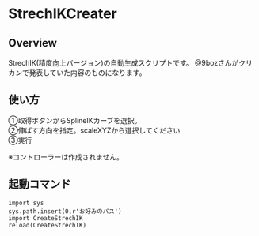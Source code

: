 StrechIKCreater
====

## Overview
StrechIK(精度向上バージョン)の自動生成スクリプトです。 
@9bozさんがクリカンで発表していた内容のものになります。



## 使い方
①取得ボタンからSplineIKカーブを選択。  
②伸ばす方向を指定。scaleXYZから選択してください  
③実行  
  
※コントローラーは作成されません。  
  
## 起動コマンド
    import sys
    sys.path.insert(0,r'お好みのパス')
    import CreateStrechIK
    reload(CreateStrechIK)
